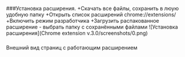 ###Установка расширения.
+Скачать все файлы, сохранить в люую удобную папку
+Открыть список расширений chrome://extensions/
+Включить режим разработчика
+Загрузить распакованное расширение - выбрать папку с сохранёнными файлами
![Установка расширения](Chrome extension v.3.0/screenshots/0.png)

###
Внешний вид страниц с работающим расширением


